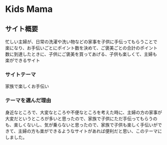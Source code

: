 # Kids Mama

## サイト概要
忙しい主婦が、日常の洗濯や洗い物などの家事を子供に手伝ってもらうことで
楽になり、お手伝いごとにポイント数を決めて、ご褒美ごとの合計のポイント
数に到達したときに、子供にご褒美を買ってあげる、子供も楽しくて、主婦も
楽ができるサイト

### サイトテーマ
家族で楽しくお手伝い

### テーマを選んだ理由
身近なところで、大変なところや不便なところを考えた時に、主婦の方の家事が大変だというところが多いと思ったので、家族で子供にただ手伝ってもらうのも、楽しくないし、気が乗らないと思ったので、家族で子供も楽しく手伝いができて、主婦の方も楽ができるようなサイトがあれば便利だと思い、このテーマにしました。

